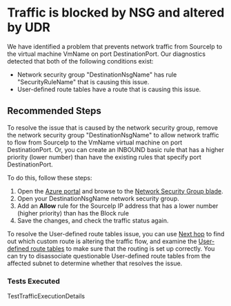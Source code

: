 <properties
pageTitle="Traffic is blocked by NSG and altered by UDR"
description="Traffic is blocked by NSG and altered by UDR"
infoBubbleText= "Issues with network traffic routing were detected. See details on the right."
service="microsoft.network"
resource="virtualnetworks"
authors="TobyTu"
ms.author="Mario.Liu"
displayOrder=""
articleId="TestTrafficCustomFromInternetNsgAndRouteBlocking"
diagnosticScenario=""
selfHelpType="Diagnostics"
supportTopicIds="32511135, 32411835, 32584250, 32584252"
resourceTags="windows"
productPesIds="16342, 14745, 15571, 15797, 14749, 15526"
cloudEnvironments="Public, Fairfax, usnat, ussec"
ownershipId="CloudNet_VirtualNetwork"
/>

# Traffic is blocked by NSG and altered by UDR

<!--issueDescription-->
We have identified a problem that prevents network traffic from <!--$SourceIp-->SourceIp<!--/$SourceIp--> to the virtual machine <!--$VmName-->VmName<!--/$VmName--> on port <!--$DestinationPort-->DestinationPort<!--/$DestinationPort-->. Our diagnostics detected that both of the following conditions exist:<br>

- Network security group "<!--$DestinationNsgName-->DestinationNsgName<!--/$DestinationNsgName-->" has rule "<!--$SecurityRuleName-->SecurityRuleName<!--/$SecurityRuleName-->" that is causing this issue.<br>
- User-defined route tables have a route that is causing this issue.
<!--/issueDescription-->

## **Recommended Steps**

To resolve the issue that is caused by the network security group, remove the network security group "<!--$DestinationNsgName-->DestinationNsgName<!--/$DestinationNsgName-->" to allow network traffic to flow from <!--$SourceIp-->SourceIp<!--/$SourceIp--> to the <!--$VmName-->VmName<!--/$VmName--> virtual machine on port <!--$DestinationPort-->DestinationPort<!--/$DestinationPort-->. Or, you can create an INBOUND basic rule that has a higher priority (lower number) than have the existing rules that specify port <!--$DestinationPort-->DestinationPort<!--/$DestinationPort-->.

To do this, follow these steps:

1. Open the [Azure portal](https://portal.azure.com) and browse to the [Network Security Group blade](https://portal.azure.com/?feature.customportal=false#blade/HubsExtension/Resources/resourceType/Microsoft.Network%2FNetworkSecurityGroups).
2. Open your <!--$DestinationNsgName-->DestinationNsgName<!--/$DestinationNsgName--> network security group.
3. Add an **Allow** rule for the <!--$SourceIp-->SourceIp<!--/$SourceIp--> IP address that has a lower number (higher priority) than has the Block rule
4. Save the changes, and check the traffic status again.

To resolve the User-defined route tables issue, you can use [Next hop](https://docs.microsoft.com/azure/network-watcher/network-watcher-next-hop-overview) to find out which custom route is altering the traffic flow, and examine the [User-defined route tables]( https://ms.portal.azure.com/#blade/HubsExtension/BrowseResource/resourceType/Microsoft.Network%2FrouteTables) to make sure that the routing is set up correctly. You can try to disassociate questionable User-defined route tables from the affected subnet to determine whether that resolves the issue.

### **Tests Executed**

<!--$TestTrafficExecutionDetails-->TestTrafficExecutionDetails<!--/$TestTrafficExecutionDetails-->
